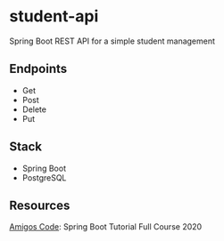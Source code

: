 # student-api
Spring Boot REST API for a simple student management 

## Endpoints
 - Get
 - Post
 - Delete
 - Put

## Stack
 - Spring Boot
 - PostgreSQL
 
## Resources

[Amigos Code](https://www.youtube.com/watch?v=9SGDpanrc8U): Spring Boot Tutorial Full Course 2020
